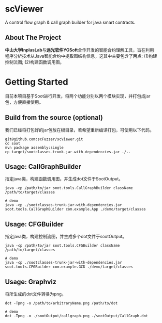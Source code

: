 # scViewer
A control flow graph & call graph builder for java smart contracts.

## About The Project

**中山大学InplusLab**与**远光软件YGSoft**合作开发的智能合约理解工具，旨在利用程序分析技术从Java智能合约中提取图结构信息，这其中主要包含了两点: (1)构建控制流图; (2)构建函数调用图。

# Getting Started

目前本项目基于Soot进行开发，将两个功能分别以两个模块实现，并打包成jar包，方便直接使用。

## Build from the source (optional)

我们已经将打包好的jar包放在根目录，若希望重新编译打包，可使用以下代码。
```
git@github.com:scFuzzer/scViewer.git
cd soot
mvn package assembly:single
cp target/sootclasses-trunk-jar-with-dependencies.jar ./..
```

## Usage: CallGraphBuilder

指定java类，构建函数调用图，并生成dot文件于SootOutput。

```
java -cp /path/to/jar soot.tools.CallGraphBuilder className /path/to/target/classes

# demo
java -cp ./sootclasses-trunk-jar-with-dependencies.jar soot.tools.CallGraphBuilder com.example.App ./demo/target/classes
```

## Usage: CFGBuilder

指定java类，构建控制流图，并生成多个dot文件于sootOutput。

```
java -cp /path/to/jar soot.tools.CFGBuilder className /path/to/target/classes

# demo
java -cp ./sootclasses-trunk-jar-with-dependencies.jar soot.tools.CFGBuilder com.example.GCD ./demo/target/classes
```

## Usage: Graphviz

将所生成的dot文件转换为png。
```
dot -Tpng -o /path/to/arbitraryName.png /path/to/dot

# demo
dot -Tpng -o ./sootOutput/callgraph.png ./sootOutput/CallGraph.dot
```
